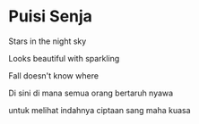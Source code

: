 # Puisi Senja

Stars in the night sky

Looks beautiful with sparkling

Fall doesn't know where

Di sini di mana semua orang bertaruh nyawa 

untuk melihat indahnya ciptaan sang maha kuasa
